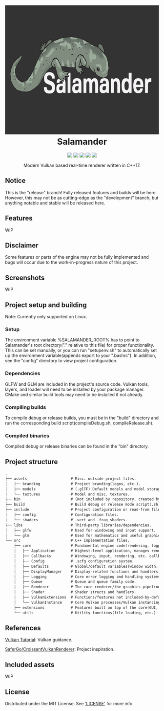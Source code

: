 <h1 align="center">
    <br>
    <img src="https://github.com/ljmrt/salamander/blob/ee50dac4b6d9a2d4f5200d80055a1c4f4d843450/assets/branding/logo3000x1688.png" alt="Salamander" width="750" height="422">
    <br>
    Salamander
    <br>
</h1>
<p align="center">
    <img src="https://img.shields.io/static/v1?label=release-version&message=1.0.7&color=green">
    <img src="https://img.shields.io/static/v1?label=build-version&message=1.0.7&color=green">
    <img src="https://img.shields.io/static/v1?label=language&message=C%2B%2B17&color=green">
    <img src="https://img.shields.io/static/v1?label=platform&message=Linux&color=green">
    <img src="https://img.shields.io/static/v1?label=development&message=Active&color=green">
</p>
<p align="center">Modern Vulkan based real-time renderer written in C++17.</p>

## Notice

This is the "release" branch! Fully released features and builds will be here. However, this may not be as cutting-edge as the "development" branch, but anything notable and stable will be released here.

## Features

WIP

## Disclaimer

Some features or parts of the engine may not be fully implemented and bugs will occur due to the work-in-progress nature of this project.

## Screenshots

WIP

## Project setup and building

Note: Currently only supported on Linux.

### Setup

The environment variable %SALAMANDER_ROOT% has to point to Salamander's root directory("." relative to this file) for proper functionality. This can be set manually, or you can run "setupenv.sh" to automatically set up the environment variable(appends export to your ".bashrc"). In addition, see the "config" directory to view project configuration.

### Dependencies

GLFW and GLM are included in the project's source code. Vulkan tools, layers, and loader will need to be installed by your package manager. CMake and similar build tools may need to be installed if not already.

### Compiling builds

To compile debug or release builds, you must be in the "build" directory and run the corresponding build script(compileDebug.sh, compileRelease.sh).

### Compiled binaries

Compiled debug or release binaries can be found in the "bin" directory.

## Project structure

```diff
.
├── assets                    # Misc. outside project files.
│   ├── branding              # Project branding(logos, etc.).
│   ├── models                # (.glTF) Default models and model storage directory.
│   └── textures              # Model and misc. textures.
├── bin                       # (Not included by repository, created by script) Output binary files.
├── build                     # Build debug or release mode script(.sh), CMake output file directory.
├── include                   # Project configuration or read-from files.
│   ├── config                # Configuration files.
│   └── shaders               # .vert and .frag shaders.
├── libs                      # Third-party libraries/dependencies.
│   ├── glfw                  # Used for windowing and input support.
│   └── glm                   # Used for mathematics and useful graphics functions.
└── src                       # C++ implementation files.
    ├── core                  # Fundamental engine code(rendering, logging, configuration, etc.).
    │   ├── Application       # Highest-level application, manages renderer and Vulkan instance.
    │   ├── Callbacks         # Windowing, input, rendering, etc. callbacks.
    │   ├── Config            # .scfg configuration system.
    │   ├── Defaults          # Global/default variables(window width, window height, etc.).
    │   ├── DisplayManager    # Display-related functions and handlers.
    │   ├── Logging           # Core error logging and handling systems(currently only enabled in debug builds).
    │   ├── Queue             # Queue and queue family code.
    │   ├── Renderer          # The core renderer/the graphics pipeline container.
    │   ├── Shader            # Shader structs and handlers.
    │   ├── VulkanExtensions  # Functions/features not included-by-default in Vulkan(loaded in here).
    │   └── VulkanInstance    # Core Vulkan processes/Vulkan instancing code.
    ├── extensions            # Features built on top of the core(GUI, image loading, etc.).
    └── utils                 # Utility functions(file loading, etc.).
```

## References

[Vulkan Tutorial](https://vulkan-tutorial.com/): Vulkan guidance.

[SaferGo/CroissantVulkanRenderer](https://github.com/SaferGo/CroissantVulkanRenderer): Project inspiration.

## Included assets

WIP

## License

Distributed under the MIT License. See ['LICENSE'](https://github.com/ljmrt/salamander/blob/master/LICENSE) for more info.
